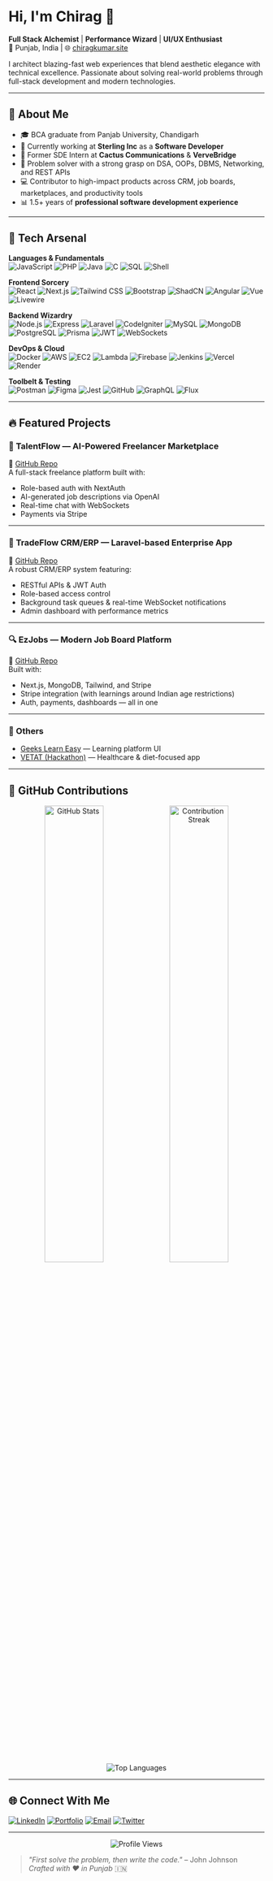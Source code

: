 # Hi, I'm Chirag 👋

**Full Stack Alchemist** | **Performance Wizard** | **UI/UX Enthusiast**  
📍 Punjab, India | 🌐 [chiragkumar.site](https://chiragkumar.site)

I architect blazing-fast web experiences that blend aesthetic elegance with technical excellence. Passionate about solving real-world problems through full-stack development and modern technologies.

---

## 🧠 About Me

- 🎓 BCA graduate from Panjab University, Chandigarh  
- 💼 Currently working at **Sterling Inc** as a **Software Developer**  
- 💼 Former SDE Intern at **Cactus Communications** & **VerveBridge**
- 🧩 Problem solver with a strong grasp on DSA, OOPs, DBMS, Networking, and REST APIs
- 💻 Contributor to high-impact products across CRM, job boards, marketplaces, and productivity tools
- 📊 1.5+ years of **professional software development experience**

---

## 🚀 Tech Arsenal

**Languages & Fundamentals**  
![JavaScript](https://img.shields.io/badge/-JavaScript-F7DF1E?logo=javascript&logoColor=black)
![PHP](https://img.shields.io/badge/-PHP-777BB4?logo=php)
![Java](https://img.shields.io/badge/-Java-007396?logo=java)
![C](https://img.shields.io/badge/-C-A8B9CC?logo=c)
![SQL](https://img.shields.io/badge/-SQL-4479A1?logo=mysql)
![Shell](https://img.shields.io/badge/-Shell_Scripting-4EAA25?logo=gnu-bash)

**Frontend Sorcery**  
![React](https://img.shields.io/badge/-React-61DAFB?logo=react)
![Next.js](https://img.shields.io/badge/-Next.js-000000?logo=next.js)
![Tailwind CSS](https://img.shields.io/badge/-Tailwind_CSS-38B2AC?logo=tailwind-css)
![Bootstrap](https://img.shields.io/badge/-Bootstrap-7952B3?logo=bootstrap)
![ShadCN](https://img.shields.io/badge/-ShadCN_UI-blueviolet)
![Angular](https://img.shields.io/badge/-Angular-DD0031?logo=angular)
![Vue](https://img.shields.io/badge/-Vue-4FC08D?logo=vue.js)
![Livewire](https://img.shields.io/badge/-Livewire-4E5D94?logo=laravel)

**Backend Wizardry**  
![Node.js](https://img.shields.io/badge/-Node.js-339933?logo=node.js)
![Express](https://img.shields.io/badge/-Express-000000?logo=express)
![Laravel](https://img.shields.io/badge/-Laravel-FF2D20?logo=laravel)
![CodeIgniter](https://img.shields.io/badge/-CodeIgniter-EF4223?logo=codeigniter)
![MySQL](https://img.shields.io/badge/-MySQL-4479A1?logo=mysql)
![MongoDB](https://img.shields.io/badge/-MongoDB-47A248?logo=mongodb)
![PostgreSQL](https://img.shields.io/badge/-PostgreSQL-336791?logo=postgresql)
![Prisma](https://img.shields.io/badge/-Prisma-2D3748?logo=prisma)
![JWT](https://img.shields.io/badge/-JWT-000000?logo=jsonwebtokens)
![WebSockets](https://img.shields.io/badge/-WebSockets-FFA500)

**DevOps & Cloud**  
![Docker](https://img.shields.io/badge/-Docker-2496ED?logo=docker)
![AWS](https://img.shields.io/badge/-AWS-232F3E?logo=amazon-aws)
![EC2](https://img.shields.io/badge/-EC2-orange?logo=amazon-aws)
![Lambda](https://img.shields.io/badge/-Lambda-F90?logo=amazon-aws)
![Firebase](https://img.shields.io/badge/-Firebase-FFCA28?logo=firebase)
![Jenkins](https://img.shields.io/badge/-Jenkins-D24939?logo=jenkins)
![Vercel](https://img.shields.io/badge/-Vercel-000000?logo=vercel)
![Render](https://img.shields.io/badge/-Render-46E3B7?logo=render)

**Toolbelt & Testing**  
![Postman](https://img.shields.io/badge/-Postman-FF6C37?logo=postman)
![Figma](https://img.shields.io/badge/-Figma-F24E1E?logo=figma)
![Jest](https://img.shields.io/badge/-Jest-C21325?logo=jest)
![GitHub](https://img.shields.io/badge/-GitHub-181717?logo=github)
![GraphQL](https://img.shields.io/badge/-GraphQL-E10098?logo=graphql)
![Flux](https://img.shields.io/badge/-Flux-3F4C8C?logo=redux)

---

## 🔥 Featured Projects

### 🧠 TalentFlow — AI-Powered Freelancer Marketplace  
🔗 [GitHub Repo](https://github.com/Chirag-2199/TalentFlow)  
A full-stack freelance platform built with:
- Role-based auth with NextAuth
- AI-generated job descriptions via OpenAI
- Real-time chat with WebSockets
- Payments via Stripe

---

### 💼 TradeFlow CRM/ERP — Laravel-based Enterprise App  
🔗 [GitHub Repo](https://github.com/Chirag-2199/easy-job)  
A robust CRM/ERP system featuring:
- RESTful APIs & JWT Auth
- Role-based access control
- Background task queues & real-time WebSocket notifications
- Admin dashboard with performance metrics

---

### 🔍 EzJobs — Modern Job Board Platform  
🔗 [GitHub Repo](https://github.com/Chirag-2199/TradeFlow)  
Built with:
- Next.js, MongoDB, Tailwind, and Stripe
- Stripe integration (with learnings around Indian age restrictions)
- Auth, payments, dashboards — all in one

---

### 🌱 Others  
- [Geeks Learn Easy](https://github.com/Geeks-Learn-Easy) — Learning platform UI  
- [VETAT (Hackathon)](https://github.com/Hack-The-Mountain-4-0-VETAT) — Healthcare & diet-focused app

---

## 🌟 GitHub Contributions

<p align="center">
  <img src="https://github-readme-stats.vercel.app/api?username=Chirag-2199&show_icons=true&theme=radical" alt="GitHub Stats" width="48%">
  <img src="https://github-readme-streak-stats.herokuapp.com/?user=Chirag-2199&theme=radical" alt="Contribution Streak" width="48%">
</p>
<p align="center">
  <img src="https://github-readme-stats.vercel.app/api/top-langs/?username=Chirag-2199&layout=compact&theme=radical&langs_count=8" alt="Top Languages">
</p>

---

## 🌐 Connect With Me

[![LinkedIn](https://img.shields.io/badge/LinkedIn-0A66C2?style=for-the-badge&logo=linkedin)](https://www.linkedin.com/in/chirag2199/)
[![Portfolio](https://img.shields.io/badge/Portfolio-FF4088?style=for-the-badge&logo=hugo)](https://chirag.dev)
[![Email](https://img.shields.io/badge/Email-EA4335?style=for-the-badge&logo=gmail)](mailto:chiragkumar2199@gmail.com)
[![Twitter](https://img.shields.io/badge/Twitter-1DA1F2?style=for-the-badge&logo=twitter)](https://twitter.com/chirag_dev)

---

<p align="center">
  <img src="https://komarev.com/ghpvc/?username=Chirag-2199&color=dc143c" alt="Profile Views">
</p>

> *"First solve the problem, then write the code."* – John Johnson  
> *Crafted with ❤️ in Punjab* 🇮🇳
